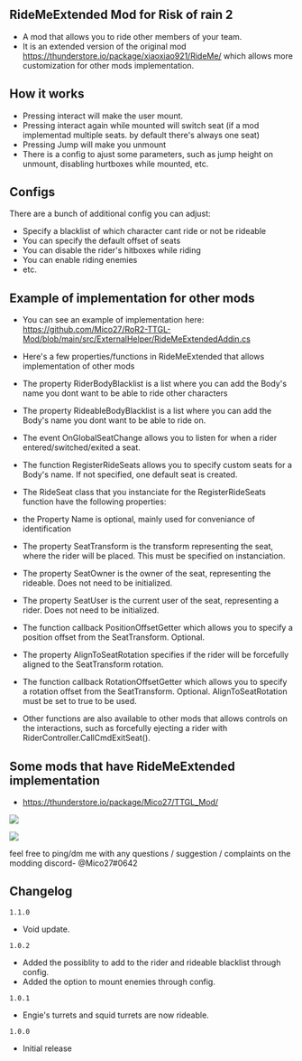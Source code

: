 ## RideMeExtended Mod for Risk of rain 2
- A mod that allows you to ride other members of your team.
- It is an extended version of the original mod https://thunderstore.io/package/xiaoxiao921/RideMe/ which allows more customization for other mods implementation.

## How it works
- Pressing interact will make the user mount.
- Pressing interact again while mounted will switch seat (if a mod implementad multiple seats. by default there's always one seat)
- Pressing Jump will make you unmount
- There is a config to ajust some parameters, such as jump height on unmount, disabling hurtboxes while mounted, etc.

## Configs
There are a bunch of additional config you can adjust:
- Specify a blacklist of which character cant ride or not be rideable
- You can specify the default offset of seats
- You can disable the rider's hitboxes while riding
- You can enable riding enemies
- etc.

## Example of implementation for other mods
- You can see an example of implementation here: https://github.com/Mico27/RoR2-TTGL-Mod/blob/main/src/ExternalHelper/RideMeExtendedAddin.cs
- Here's a few properties/functions in RideMeExtended that allows implementation of other mods
- The property RiderBodyBlacklist is a list where you can add the Body's name you dont want to be able to ride other characters
- The property RideableBodyBlacklist is a list where you can add the Body's name you dont want to be able to ride on.
- The event OnGlobalSeatChange allows you to listen for when a rider entered/switched/exited a seat.
- The function RegisterRideSeats allows you to specify custom seats for a Body's name. If not specified, one default seat is created.
 - The RideSeat class that you instanciate for the RegisterRideSeats function have the following properties:
 - the Property Name is optional, mainly used for conveniance of identification
 - The property SeatTransform is the transform representing the seat, where the rider will be placed. This must be specified on instanciation.
 - The property SeatOwner is the owner of the seat, representing the rideable. Does not need to be initialized.
 - The property SeatUser is the current user of the seat, representing a rider. Does not need to be initialized.
 - The function callback PositionOffsetGetter which allows you to specify a position offset from the SeatTransform. Optional.
 - The property AlignToSeatRotation specifies if the rider will be forcefully aligned to the SeatTransform rotation.
 - The function callback RotationOffsetGetter which allows you to specify a rotation offset from the SeatTransform. Optional. AlignToSeatRotation must be set to true to be used.

- Other functions are also available to other mods that allows controls on the interactions, such as forcefully ejecting a rider with RiderController.CallCmdExitSeat().

## Some mods that have RideMeExtended implementation

- https://thunderstore.io/package/Mico27/TTGL_Mod/

[![](https://cdn.discordapp.com/attachments/194257452374425600/860789798372376576/unknown.png)]()

[![](https://cdn.discordapp.com/attachments/194257452374425600/860791583778668584/unknown.png)]()

feel free to ping/dm me with any questions / suggestion / complaints on the modding discord- @Mico27#0642

## Changelog

`1.1.0`
- Void update.

`1.0.2`
- Added the possiblity to add to the rider and rideable blacklist through config.
- Added the option to mount enemies through config.

`1.0.1`
- Engie's turrets and squid turrets are now rideable.

`1.0.0`
- Initial release